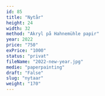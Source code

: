 ```yaml
---
id: 85
title: "Nytår"
height: 24
width: 32
method: "Akryl på Hahnemühle papir"
year: 2022
price: "750"
exPrice: "1000"
status: "privat"
fileName: "2022-new-year.jpg"
medie: "paperpainting"
draft: "False"
slug: "nytaar"
weight: "170"
---
```

